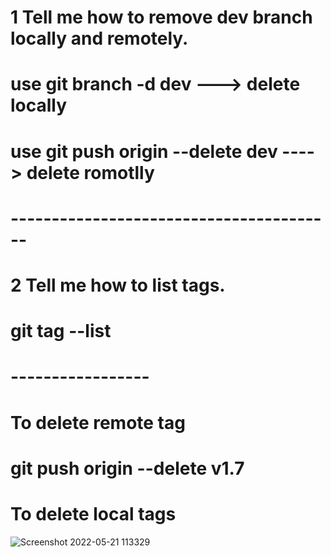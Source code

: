 
#  1 Tell me how to remove dev branch locally and remotely.
# use git branch -d  dev     ---> delete locally
# use  git push origin --delete  dev ----> delete romotlly

#  ----------------------------------------

# 2 Tell me how to list tags.
# git tag --list 


# -----------------
# To delete remote tag
# git push origin --delete v1.7
 
 # To delete local tags
 ![Screenshot 2022-05-21 113329](https://user-images.githubusercontent.com/93028894/169646143-32841b6e-e129-48ec-bc3d-ee66f0b37800.png)
 